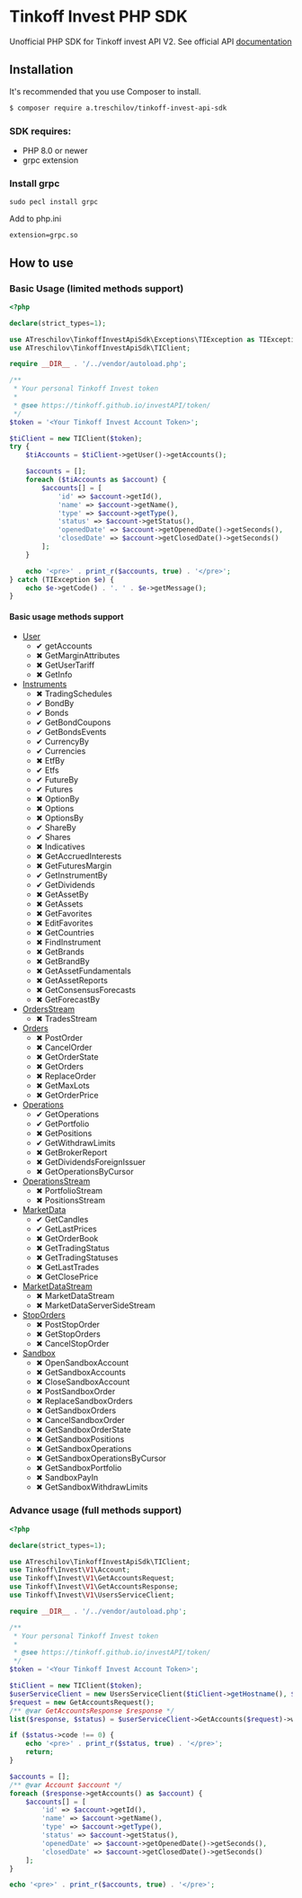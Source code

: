 # Tinkoff Invest PHP SDK

Unofficial PHP SDK for Tinkoff invest API V2. See official API [documentation](https://tinkoff.github.io/investAPI/)

## Installation
It's recommended that you use Composer to install.

```bash
$ composer require a.treschilov/tinkoff-invest-api-sdk
```

### SDK requires:
- PHP 8.0 or newer
- grpc extension

### Install grpc
```
sudo pecl install grpc
```

Add to php.ini
```
extension=grpc.so
```

## How to use

### Basic Usage (limited methods support)
```php
<?php

declare(strict_types=1);

use ATreschilov\TinkoffInvestApiSdk\Exceptions\TIException as TIException;
use ATreschilov\TinkoffInvestApiSdk\TIClient;

require __DIR__ . '/../vendor/autoload.php';

/**
 * Your personal Tinkoff Invest token
 *
 * @see https://tinkoff.github.io/investAPI/token/
 */
$token = '<Your Tinkoff Invest Account Token>';

$tiClient = new TIClient($token);
try {
    $tiAccounts = $tiClient->getUser()->getAccounts();

    $accounts = [];
    foreach ($tiAccounts as $account) {
        $accounts[] = [
            'id' => $account->getId(),
            'name' => $account->getName(),
            'type' => $account->getType(),
            'status' => $account->getStatus(),
            'openedDate' => $account->getOpenedDate()->getSeconds(),
            'closedDate' => $account->getClosedDate()->getSeconds()
        ];
    }

    echo '<pre>' . print_r($accounts, true) . '</pre>';
} catch (TIException $e) {
    echo $e->getCode() . '. ' . $e->getMessage();
}
```

#### Basic usage methods support
* [User](https://tinkoff.github.io/investAPI/users/)
  * &#10004; getAccounts
  * &#10006; GetMarginAttributes
  * &#10006; GetUserTariff
  * &#10006; GetInfo
* [Instruments](https://tinkoff.github.io/investAPI/instruments/)
  * &#10006; TradingSchedules
  * &#10004; BondBy
  * &#10004; Bonds
  * &#10004; GetBondCoupons
  * &#10004; GetBondsEvents
  * &#10004; CurrencyBy
  * &#10004; Currencies
  * &#10006; EtfBy
  * &#10004; Etfs
  * &#10004; FutureBy
  * &#10004; Futures
  * &#10006; OptionBy
  * &#10006; Options
  * &#10006; OptionsBy
  * &#10004; ShareBy
  * &#10004; Shares
  * &#10006; Indicatives
  * &#10006; GetAccruedInterests
  * &#10006; GetFuturesMargin
  * &#10004; GetInstrumentBy
  * &#10004; GetDividends
  * &#10006; GetAssetBy
  * &#10006; GetAssets
  * &#10006; GetFavorites
  * &#10006; EditFavorites
  * &#10006; GetCountries
  * &#10006; FindInstrument
  * &#10006; GetBrands
  * &#10006; GetBrandBy
  * &#10006; GetAssetFundamentals
  * &#10006; GetAssetReports
  * &#10006; GetConsensusForecasts
  * &#10006; GetForecastBy
* [OrdersStream](https://tinkoff.github.io/investAPI/orders/)
  * &#10006; TradesStream
* [Orders](https://tinkoff.github.io/investAPI/orders/)
  * &#10006; PostOrder
  * &#10006; CancelOrder
  * &#10006; GetOrderState
  * &#10006; GetOrders
  * &#10006; ReplaceOrder
  * &#10006; GetMaxLots
  * &#10006; GetOrderPrice
* [Operations](https://tinkoff.github.io/investAPI/operations/)
  * &#10004; GetOperations
  * &#10004; GetPortfolio
  * &#10006; GetPositions
  * &#10004; GetWithdrawLimits
  * &#10006; GetBrokerReport
  * &#10006; GetDividendsForeignIssuer
  * &#10006; GetOperationsByCursor
* [OperationsStream](https://tinkoff.github.io/investAPI/operations/)
  * &#10006; PortfolioStream
  * &#10006; PositionsStream
* [MarketData](https://tinkoff.github.io/investAPI/marketdata/)
  * &#10004; GetCandles
  * &#10004; GetLastPrices
  * &#10006; GetOrderBook
  * &#10006; GetTradingStatus
  * &#10006; GetTradingStatuses
  * &#10006; GetLastTrades
  * &#10006; GetClosePrice
* [MarketDataStream](https://tinkoff.github.io/investAPI/marketdata/#marketdatastreamservice)
  * &#10006; MarketDataStream
  * &#10006; MarketDataServerSideStream
* [StopOrders](https://tinkoff.github.io/investAPI/stoporders/)
  * &#10006; PostStopOrder
  * &#10006; GetStopOrders
  * &#10006; CancelStopOrder
* [Sandbox](https://tinkoff.github.io/investAPI/head-sandbox/)
  * &#10006; OpenSandboxAccount
  * &#10006; GetSandboxAccounts
  * &#10006; CloseSandboxAccount
  * &#10006; PostSandboxOrder
  * &#10006; ReplaceSandboxOrders
  * &#10006; GetSandboxOrders
  * &#10006; CancelSandboxOrder
  * &#10006; GetSandboxOrderState
  * &#10006; GetSandboxPositions
  * &#10006; GetSandboxOperations
  * &#10006; GetSandboxOperationsByCursor
  * &#10006; GetSandboxPortfolio
  * &#10006; SandboxPayIn
  * &#10006; GetSandboxWithdrawLimits

### Advance usage (full methods support)
```php
<?php

declare(strict_types=1);

use ATreschilov\TinkoffInvestApiSdk\TIClient;
use Tinkoff\Invest\V1\Account;
use Tinkoff\Invest\V1\GetAccountsRequest;
use Tinkoff\Invest\V1\GetAccountsResponse;
use Tinkoff\Invest\V1\UsersServiceClient;

require __DIR__ . '/../vendor/autoload.php';

/**
 * Your personal Tinkoff Invest token
 *
 * @see https://tinkoff.github.io/investAPI/token/
 */
$token = '<Your Tinkoff Invest Account Token>';

$tiClient = new TIClient($token);
$userServiceClient = new UsersServiceClient($tiClient->getHostname(), $tiClient->getOptions());
$request = new GetAccountsRequest();
/** @var GetAccountsResponse $response */
list($response, $status) = $userServiceClient->GetAccounts($request)->wait();

if ($status->code !== 0) {
    echo '<pre>' . print_r($status, true) . '</pre>';
    return;
}

$accounts = [];
/** @var Account $account */
foreach ($response->getAccounts() as $account) {
    $accounts[] = [
        'id' => $account->getId(),
        'name' => $account->getName(),
        'type' => $account->getType(),
        'status' => $account->getStatus(),
        'openedDate' => $account->getOpenedDate()->getSeconds(),
        'closedDate' => $account->getClosedDate()->getSeconds()
    ];
}

echo '<pre>' . print_r($accounts, true) . '</pre>';
```